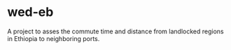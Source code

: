 # wed-eb
A project to asses the commute time and distance from landlocked regions in Ethiopia to neighboring ports.
